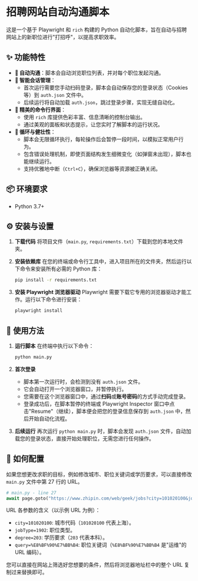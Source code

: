 # 招聘网站自动沟通脚本

这是一个基于 Playwright 和 `rich` 构建的 Python 自动化脚本，旨在自动与招聘网站上的新职位进行"打招呼"，以提高求职效率。

## ✨ 功能特性

- **🤖 自动沟通**：脚本会自动浏览职位列表，并对每个职位发起沟通。
- **🍪 智能会话管理**：
    - 首次运行需要您手动扫码登录，脚本会自动保存您的登录状态（Cookies 等）到 `auth.json` 文件中。
    - 后续运行将自动加载 `auth.json`，跳过登录步骤，实现无缝自动化。
- **💅 精美的命令行界面**：
    - 使用 `rich` 库提供色彩丰富、信息清晰的控制台输出。
    - 通过美观的面板和状态提示，让您实时了解脚本的运行状况。
- **🔄 循环与健壮性**：
    - 脚本会无限循环执行，每轮操作后会暂停一段时间，以模拟正常用户行为。
    - 包含错误处理机制，即使页面结构发生细微变化（如弹窗未出现），脚本也能继续运行。
    - 支持优雅地中断（`Ctrl+C`），确保浏览器等资源被正确关闭。

## 📦 环境要求

- Python 3.7+

## ⚙️ 安装与设置

1.  **下载代码**
    将项目文件（`main.py`, `requirements.txt`）下载到您的本地文件夹。

2.  **安装依赖库**
    在您的终端或命令行工具中，进入项目所在的文件夹，然后运行以下命令来安装所有必需的 Python 库：
    ```bash
    pip install -r requirements.txt
    ```

3.  **安装 Playwright 浏览器驱动**
    Playwright 需要下载它专用的浏览器驱动才能工作。运行以下命令进行安装：
    ```bash
    playwright install
    ```

## 🚀 使用方法

1.  **运行脚本**
    在终端中执行以下命令：
    ```bash
    python main.py
    ```

2.  **首次登录**
    - 脚本第一次运行时，会检测到没有 `auth.json` 文件。
    - 它会自动打开一个浏览器窗口，并暂停执行。
    - 您需要在这个浏览器窗口中，通过**扫码**或**账号密码**的方式手动完成登录。
    - 登录成功后，在脚本暂停的终端或 Playwright Inspector 窗口中点击"Resume"（继续），脚本便会把您的登录信息保存到 `auth.json` 中，然后开始自动化流程。

3.  **后续运行**
    再次运行 `python main.py` 时，脚本会发现 `auth.json` 文件，自动加载您的登录状态，直接开始处理职位，无需您进行任何操作。

## 🔧 如何配置

如果您想更改求职的目标，例如修改城市、职位关键词或学历要求，可以直接修改 `main.py` 文件中第 27 行的 URL。

```python
# main.py - line 27
await page.goto("https://www.zhipin.com/web/geek/jobs?city=101020100&jobType=1902&degree=203&query=%E8%BF%90%E7%BB%B4")
```

URL 各参数的含义（以示例 URL 为例）：
- `city=101020100`: 城市代码（`101020100` 代表上海）。
- `jobType=1902`: 职位类型。
- `degree=203`: 学历要求（`203` 代表本科）。
- `query=%E8%BF%90%E7%BB%B4`: 职位关键词（`%E8%BF%90%E7%BB%B4` 是"运维"的 URL 编码）。

您可以直接在网站上筛选好您想要的条件，然后将浏览器地址栏中的整个 URL 复制过来替换即可。 